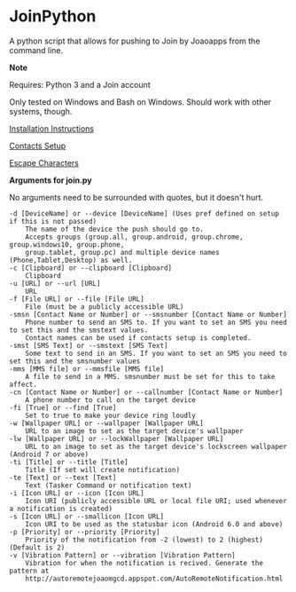 # JoinPython
A python script that allows for pushing to Join by Joaoapps from the command line.

**Note**

Requires: Python 3 and a Join account

Only tested on Windows and Bash on Windows. Should work with other systems, though.

[Installation Instructions](https://github.com/Rayquaza01/JoinPython/wiki/Installation)

[Contacts Setup](https://github.com/Rayquaza01/JoinPython/wiki/Contacts-Setup)

[Escape Characters](https://github.com/Rayquaza01/JoinPython/wiki/Escape-Characters)

**Arguments for join.py**

No arguments need to be surrounded with quotes, but it doesn't hurt.

```
-d [DeviceName] or --device [DeviceName] (Uses pref defined on setup if this is not passed)
    The name of the device the push should go to.
    Accepts groups (group.all, group.android, group.chrome, group.windows10, group.phone,
    group.tablet, group.pc) and multiple device names (Phone,Tablet,Desktop) as well.
-c [Clipboard] or --clipboard [Clipboard]
    Clipboard
-u [URL] or --url [URL]
    URL
-f [File URL] or --file [File URL]
    File (must be a publicly accessible URL)
-smsn [Contact Name or Number] or --smsnumber [Contact Name or Number]
    Phone number to send an SMS to. If you want to set an SMS you need to set this and the smstext values.
    Contact names can be used if contacts setup is completed.
-smst [SMS Text] or --smstext [SMS Text]
    Some text to send in an SMS. If you want to set an SMS you need to set this and the smsnumber values
-mms [MMS file] or --mmsfile [MMS file]
    A file to send in a MMS. smsnumber must be set for this to take affect.
-cn [Contact Name or Number] or --callnumber [Contact Name or Number]
    A phone number to call on the target device
-fi [True] or --find [True]
    Set to true to make your device ring loudly
-w [Wallpaper URL] or --wallpaper [Wallpaper URL]
    URL to an image to set as the target device's wallpaper
-lw [Wallpaper URL] or --lockWallpaper [Wallpaper URL]
    URL to an image to set as the target device's lockscreen wallpaper (Android 7 or above)
-ti [Title] or --title [Title]
    Title (If set will create notification)
-te [Text] or --text [Text]
    Text (Tasker Command or notification text)
-i [Icon URL] or --icon [Icon URL]
    Icon URI (publicly accessible URL or local file URI; used whenever a notification is created)
-s [Icon URL] or --smallicon [Icon URL]
    Icon URI to be used as the statusbar icon (Android 6.0 and above)
-p [Priority] or --priority [Priority]
    Priority of the notification from -2 (lowest) to 2 (highest) (Default is 2)
-v [Vibration Pattern] or --vibration [Vibration Pattern]
    Vibration for when the notification is recived. Generate the pattern at
    http://autoremotejoaomgcd.appspot.com/AutoRemoteNotification.html
```
